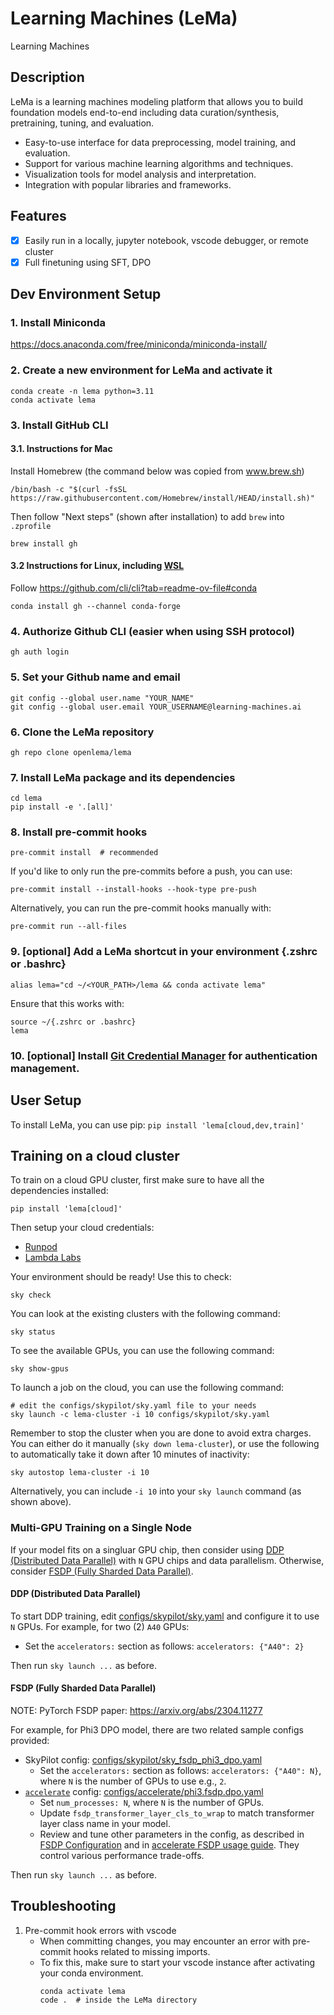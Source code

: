 # Learning Machines (LeMa)

Learning Machines

## Description

LeMa is a learning machines modeling platform that allows you to build foundation models end-to-end including data curation/synthesis, pretraining, tuning, and evaluation.

- Easy-to-use interface for data preprocessing, model training, and evaluation.
- Support for various machine learning algorithms and techniques.
- Visualization tools for model analysis and interpretation.
- Integration with popular libraries and frameworks.

## Features

- [x] Easily run in a locally, jupyter notebook, vscode debugger, or remote cluster
- [x] Full finetuning using SFT, DPO

## Dev Environment Setup

### 1. Install Miniconda

   https://docs.anaconda.com/free/miniconda/miniconda-install/

[comment]: <> (This is a package/environment manager that we mainly need to pull all the relevant python packages via pip)


### 2. Create a new environment for LeMa and activate it

   ```
   conda create -n lema python=3.11
   conda activate lema
   ```

### 3. Install GitHub CLI

#### 3.1. Instructions for Mac

   Install Homebrew (the command below was copied from www.brew.sh)

   ```shell
   /bin/bash -c "$(curl -fsSL https://raw.githubusercontent.com/Homebrew/install/HEAD/install.sh)"
   ```

   Then follow "Next steps" (shown after installation) to add `brew` into `.zprofile`

   ```shell
   brew install gh
   ```

#### 3.2 Instructions for **Linux**, including [WSL](https://learn.microsoft.com/en-us/windows/wsl/)

  Follow https://github.com/cli/cli?tab=readme-ov-file#conda

   ```shell
   conda install gh --channel conda-forge
   ```

### 4. Authorize Github CLI (easier when using SSH protocol)

   ```shell
   gh auth login
   ```

### 5. Set your Github name and email

   ```shell
   git config --global user.name "YOUR_NAME"
   git config --global user.email YOUR_USERNAME@learning-machines.ai
   ```

### 6. Clone the LeMa repository

   ```shell
   gh repo clone openlema/lema
   ```

### 7. Install LeMa package and its dependencies

   ```shell
   cd lema
   pip install -e '.[all]'
   ```

### 8. Install pre-commit hooks

   ```shell
   pre-commit install  # recommended
   ```

   If you'd like to only run the pre-commits before a push, you can use:
   ```shell
   pre-commit install --install-hooks --hook-type pre-push
   ```

   Alternatively, you can run the pre-commit hooks manually with:
   ```shell
   pre-commit run --all-files
   ```

### 9. [optional] Add a LeMa shortcut in your environment {.zshrc or .bashrc}

   ```shell
   alias lema="cd ~/<YOUR_PATH>/lema && conda activate lema"
   ```

   Ensure that this works with:

   ```shell
   source ~/{.zshrc or .bashrc}
   lema
   ```

### 10. [optional] Install [Git Credential Manager](https://docs.github.com/en/get-started/getting-started-with-git/about-remote-repositories#cloning-with-https-urls) for authentication management.

## User Setup

To install LeMa, you can use pip:
`pip install 'lema[cloud,dev,train]'`


## Training on a cloud cluster
To train on a cloud GPU cluster, first make sure to have all the dependencies installed:
```shell
pip install 'lema[cloud]'
```

Then setup your cloud credentials:
- [Runpod](https://skypilot.readthedocs.io/en/latest/getting-started/installation.html#runpod)
- [Lambda Labs](https://skypilot.readthedocs.io/en/latest/getting-started/installation.html#lambda-cloud)

Your environment should be ready! Use this to check:
```shell
sky check
```

You can look at the existing clusters with the following command:
```shell
sky status
```

To see the available GPUs, you can use the following command:
```shell
sky show-gpus
```

To launch a job on the cloud, you can use the following command:
```shell
# edit the configs/skypilot/sky.yaml file to your needs
sky launch -c lema-cluster -i 10 configs/skypilot/sky.yaml
```

Remember to stop the cluster when you are done to avoid extra charges. You can either do it manually (`sky down lema-cluster`), or use the following to automatically take it down after 10 minutes of inactivity:
```shell
sky autostop lema-cluster -i 10
```

Alternatively, you can include `-i 10` into your `sky launch` command (as shown above).

### Multi-GPU Training on a Single Node

If your model fits on a singluar GPU chip, then consider using [DDP (Distributed Data Parallel)](https://huggingface.co/docs/transformers/en/perf_train_gpu_many#dataparallel-vs-distributeddataparallel) with `N` GPU chips and data parallelism. Otherwise, consider [FSDP (Fully Sharded Data Parallel)](https://huggingface.co/docs/transformers/en/fsdp).

#### DDP (Distributed Data Parallel)

To start DDP training, edit [configs/skypilot/sky.yaml](configs/skypilot/sky.yaml) and configure it to use `N` GPUs. For example, for two (2) `A40` GPUs:

* Set the `accelerators:` section as follows: `accelerators: {"A40": 2}`

Then run `sky launch ...` as before.

#### FSDP (Fully Sharded Data Parallel)

NOTE: PyTorch FSDP paper: https://arxiv.org/abs/2304.11277

For example, for Phi3 DPO model, there are two related sample configs provided:
* SkyPilot config: [configs/skypilot/sky_fsdp_phi3_dpo.yaml](configs/skypilot/sky_fsdp_phi3_dpo.yaml)
  * Set the `accelerators:` section as follows: `accelerators: {"A40": N}`, where `N` is the number of GPUs to use e.g., `2`.
* [`accelerate`](https://github.com/huggingface/accelerate) config: [configs/accelerate/phi3.fsdp.dpo.yaml](configs/accelerate/phi3.fsdp.dpo.yaml)
  * Set `num_processes: N`, where `N` is the number of GPUs.
  * Update `fsdp_transformer_layer_cls_to_wrap` to match transformer layer class name in your model.
  * Review and tune other parameters in the config, as described in [FSDP Configuration](https://huggingface.co/docs/transformers/main/en/fsdp#fsdp-configuration) and in [accelerate FSDP usage guide](https://huggingface.co/docs/accelerate/en/usage_guides/fsdp). They control various performance trade-offs.

Then run `sky launch ...` as before.


## Troubleshooting
1. Pre-commit hook errors with vscode
   - When committing changes, you may encounter an error with pre-commit hooks related to missing imports.
   - To fix this, make sure to start your vscode instance after activating your conda environment.
     ```shell
     conda activate lema
     code .  # inside the LeMa directory
     ```
